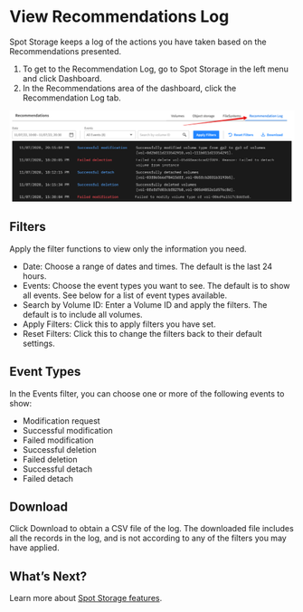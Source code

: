 # View Recommendations Log
Spot Storage keeps a log of the actions you have taken based on the Recommendations presented.

1. To get to the Recommendation Log, go to Spot Storage in the left menu and click Dashboard.
2. In the Recommendations area of the dashboard, click the Recommendation Log tab.

<img src="/spot-storage/_media/view-recommendation-log-n001.png" />

## Filters

Apply the filter functions to view only the information you need.
- Date: Choose a range of dates and times. The default is the last 24 hours.
- Events: Choose the event types you want to see. The default is to show all events. See below for a list of event types available.
- Search by Volume ID: Enter a Volume ID and apply the filters. The default is to include all volumes.
- Apply Filters: Click this to apply filters you have set.
- Reset Filters: Click this to change the filters back to their default settings.

## Event Types

In the Events filter, you can choose one or more of the following events to show:
- Modification request
- Successful modification
- Failed modification
- Successful deletion
- Failed deletion
- Successful detach
- Failed detach

## Download

Click Download to obtain a CSV file of the log. The downloaded file includes all the records in the log, and is not according to any of the filters you may have applied.

## What’s Next?

Learn more about [Spot Storage features](spot-storage/).
